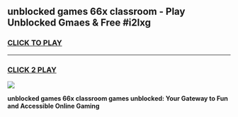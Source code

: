 
## unblocked games 66x classroom - Play Unblocked Gmaes & Free #i2lxg
<h3>
<a href="https://premium.freeplayer.one?title=unblocked_games_66x_classroom&ref=03M">CLICK TO PLAY</a></h3>
<hr>

<h3>
<a href="https://premium.freeplayer.one?title=unblocked_games_66x_classroom&ref=03M">CLICK 2 PLAY</a>
  
</h3>

<a href="https://premium.freeplayer.one?title=unblocked_games_66x_classroom&ref=03M"><img src="https://clearcache.store/games.png"></a>


**unblocked games 66x classroom games unblocked: Your Gateway to Fun and Accessible Online Gaming**
